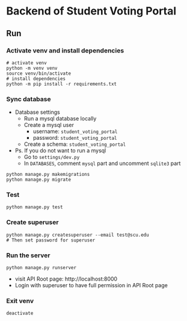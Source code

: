 # Backend of Student Voting Portal


## Run

### Activate venv and install dependencies
```shell
# activate venv
python -m venv venv
source venv/bin/activate
# install dependencies
python -m pip install -r requirements.txt
```

### Sync database
- Database settings
  - Run a mysql database locally
  - Create a mysql user
    - username: `student_voting_portal`
    - password: `student_voting_portal`
  - Create a schema: `student_voting_portal`
- Ps. If you do not want to run a mysql
  - Go to `settings/dev.py`
  - In `DATABASES`, comment `mysql` part and uncomment `sqlite3` part

```shell
python manage.py makemigrations
python manage.py migrate
```

### Test
```shell
python manage.py test
```

### Create superuser
```shell
python manage.py createsuperuser --email test@scu.edu
# Then set password for superuser
```

### Run the server
```shell
python manage.py runserver
```

- visit API Root page: http://localhost:8000
- Login with superuser to have full permission in API Root page

### Exit venv
```shell
deactivate
```
